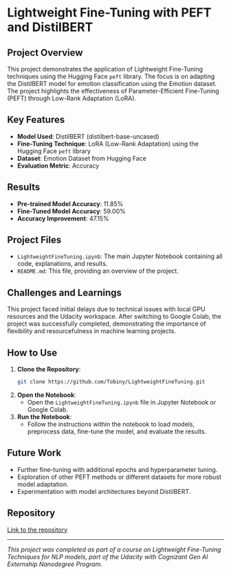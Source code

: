 
# Lightweight Fine-Tuning with PEFT and DistilBERT

## Project Overview

This project demonstrates the application of Lightweight Fine-Tuning techniques using the Hugging Face `peft` library. The focus is on adapting the DistilBERT model for emotion classification using the Emotion dataset. The project highlights the effectiveness of Parameter-Efficient Fine-Tuning (PEFT) through Low-Rank Adaptation (LoRA).

## Key Features

- **Model Used**: DistilBERT (distilbert-base-uncased)
- **Fine-Tuning Technique**: LoRA (Low-Rank Adaptation) using the Hugging Face `peft` library
- **Dataset**: Emotion Dataset from Hugging Face
- **Evaluation Metric**: Accuracy

## Results

- **Pre-trained Model Accuracy**: 11.85%
- **Fine-Tuned Model Accuracy**: 59.00%
- **Accuracy Improvement**: 47.15%

## Project Files

- `LightweightFineTuning.ipynb`: The main Jupyter Notebook containing all code, explanations, and results.
- `README.md`: This file, providing an overview of the project.

## Challenges and Learnings

This project faced initial delays due to technical issues with local GPU resources and the Udacity workspace. After switching to Google Colab, the project was successfully completed, demonstrating the importance of flexibility and resourcefulness in machine learning projects.

## How to Use

1. **Clone the Repository**:
   ```bash
   git clone https://github.com/Tobiny/LightweightFineTuning.git
   ```
2. **Open the Notebook**:
   - Open the `LightweightFineTuning.ipynb` file in Jupyter Notebook or Google Colab.
3. **Run the Notebook**:
   - Follow the instructions within the notebook to load models, preprocess data, fine-tune the model, and evaluate the results.

## Future Work

- Further fine-tuning with additional epochs and hyperparameter tuning.
- Exploration of other PEFT methods or different datasets for more robust model adaptation.
- Experimentation with model architectures beyond DistilBERT.

## Repository

[Link to the repository](https://github.com/Tobiny/LightweightFineTuning)

---

*This project was completed as part of a course on Lightweight Fine-Tuning Techniques for NLP models, part of the Udacity with Cognizant Gen AI Externship Nanodegree Program.*
